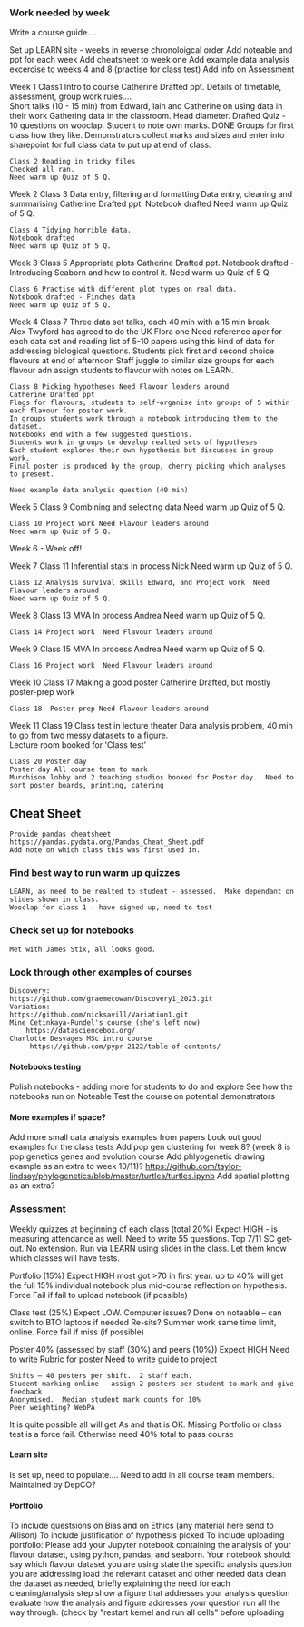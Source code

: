 ### Work needed by week

Write a course guide....

Set up LEARN site - weeks in reverse chronoloigcal order
Add noteable and ppt for each week
Add cheatsheet to week one
Add example data analysis excercise to weeks 4 and 8 (practise for class test)
Add info on Assessment


Week 1
    Class1 Intro to course
    Catherine Drafted ppt.  Details of timetable, assessment, group work rules....  
    Short talks (10 - 15 min) from Edward, Iain and Catherine on using data in their work
    Gathering data in the classroom.  Head diameter.  Drafted
    Quiz - 10 questions on wooclap.  Student to note own marks.  DONE
    Groups for first class how they like.
    Demonstrators collect marks and sizes and enter into sharepoint for full class data to put up at end of class.

    Class 2 Reading in tricky files
    Checked all ran.
    Need warm up Quiz of 5 Q.

Week 2 
    Class 3 Data entry, filtering and formatting Data entry, cleaning and summarising
    Catherine Drafted ppt.
    Notebook drafted
    Need warm up Quiz of 5 Q.

    Class 4 Tidying horrible data.
    Notebook drafted
    Need warm up Quiz of 5 Q.

Week 3 
    Class 5 Appropriate plots
    Catherine Drafted ppt.
    Notebook drafted  - Introducing Seaborn and how to control it.
    Need warm up Quiz of 5 Q.

    Class 6 Practise with different plot types on real data.
    Notebook drafted - Finches data
    Need warm up Quiz of 5 Q.

Week 4 
    Class 7 Three data set talks, each 40 min with a 15 min break.  
    Alex Twyford has agreed to do the UK Flora one
    Need reference aper for each data set and reading list of 5-10 papers using this kind of data for addressing biological questions.
    Students pick first and second choice flavours at end of afternoon
    Staff juggle to similar size groups for each flavour adn assign students to flavour with notes on LEARN.

    Class 8 Picking hypotheses Need Flavour leaders around
    Catherine Drafted ppt
    Flags for flavours, students to self-organise into groups of 5 within each flavour for poster work.
    In groups students work through a notebook introducing them to the dataset.  
    Notebooks end with a few suggested questions.
    Students work in groups to develop realted sets of hypotheses
    Each student explores their own hypothesis but discusses in group work.
    Final poster is produced by the group, cherry picking which analyses to present.

    Need example data analysis question (40 min)

 Week 5 
    Class 9 Combining and selecting data
    Need warm up Quiz of 5 Q.

    Class 10 Project work Need Flavour leaders around
    Need warm up Quiz of 5 Q.

Week 6 - Week off!

Week 7
    Class 11 Inferential stats 
    In process Nick
    Need warm up Quiz of 5 Q.

    Class 12 Analysis survival skills Edward, and Project work  Need Flavour leaders around
    Need warm up Quiz of 5 Q.

Week 8
    Class 13 MVA 
    In process Andrea
    Need warm up Quiz of 5 Q.

    Class 14 Project work  Need Flavour leaders around

Week 9
    Class 15 MVA 
    In process Andrea
    Need warm up Quiz of 5 Q.

    Class 16 Project work  Need Flavour leaders around

Week 10 
    Class 17 Making a good poster
    Catherine Drafted, but mostly poster-prep work

    Class 18  Poster-prep Need Flavour leaders around

Week 11 
    Class 19  Class test in lecture theater
    Data analysis problem, 40 min to go from two messy datasets to a figure.   
    Lecture room booked for 'Class test'

    Class 20 Poster day
    Poster day All course team to mark
    Murchison lobby and 2 teaching studios booked for Poster day.  Need to sort poster boards, printing, catering

## Cheat Sheet
    Provide pandas cheatsheet 
    https://pandas.pydata.org/Pandas_Cheat_Sheet.pdf
    Add note on which class this was first used in.

### Find best way to run warm up quizzes
    LEARN, as need to be realted to student - assessed.  Make dependant on slides shown in class.
    Wooclap for class 1 - have signed up, need to test

### Check set up for notebooks 
    Met with James Stix, all looks good.

### Look through other examples of courses
    Discovery:
    https://github.com/graemecowan/Discovery1_2023.git
    Variation:
    https://github.com/nicksavill/Variation1.git
    Mine Cetinkaya-Rundel's course (she's left now)
        https://datasciencebox.org/
    Charlotte Desvages MSc intro course
         https://github.com/pypr-2122/table-of-contents/

#### Notebooks testing
 Polish notebooks - adding more for students to do and explore
 See how the notebooks run on Noteable
 Test the course on potential demonstrators

#### More examples if space?
Add more small data analysis examples from papers
Look out good examples for the class tests
Add pop gen clustering for week 8? (week 8 is pop genetics genes and evolution course
Add phlyogenetic drawing example as an extra to week 10/11)?  https://github.com/taylor-lindsay/phylogenetics/blob/master/turtles/turtles.ipynb
Add spatial plotting as an extra?

### Assessment 
Weekly quizzes at beginning of each class (total 20%) 
    Expect HIGH - is measuring attendance as well. Need to write 55 questions.  Top 7/11 SC get-out.  No extension.
    Run via LEARN using slides in the class. Let them know which classes will have tests.

Portfolio (15%) 
    Expect HIGH most got >70 in first year. up to 40% will get the full 15% individual notebook plus mid-course reflection on hypothesis. 
    Force Fail if fail to upload notebook (if possible)

Class test (25%) 
    Expect LOW.
    Computer issues? Done on noteable – can switch to BTO laptops if needed
    Re-sits? Summer work same time limit, online.
    Force fail if miss (if possible)

Poster 40% (assessed by staff (30%) and peers (10%)) 
    Expect HIGH
    Need to write Rubric for poster
    Need to write guide to project

    Shifts – 40 posters per shift.  2 staff each. 
    Student marking online – assign 2 posters per student to mark and give feedback
    Anonymised.  Median student mark counts for 10%
    Peer weighting? WebPA

It is quite possible all will get As and that is OK.
Missing Portfolio or class test is a force fail. Otherwise need 40% total to pass course

#### Learn site
Is set up, need to populate....
Need to add in all course team members.
Maintained by DepCO?

#### Portfolio
To include questsions on  Bias and on Ethics (any material here send to Allison)
To include justification of hypothesis picked
To include uploading portfolio: 
    Please add your Jupyter notebook containing the analysis of your flavour dataset, using python, pandas, and seaborn. Your notebook should:
    say which flavour dataset you are using
	state the specific analysis question you are addressing
    load the relevant dataset and other needed data
	clean the dataset as needed, briefly explaining the need for each cleaning/analysis step
	show a figure that addresses your analysis question
	evaluate how the analysis and figure addresses your question
	run all the way through. (check by "restart kernel and run all cells" before uploading


